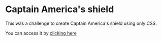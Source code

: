 # Captain America's shield

This was a challenge to create Captain America's shield using only CSS.

You can access it by [clicking here](https://rayllandersotero.github.io/challenge-css-captain-america-shield)